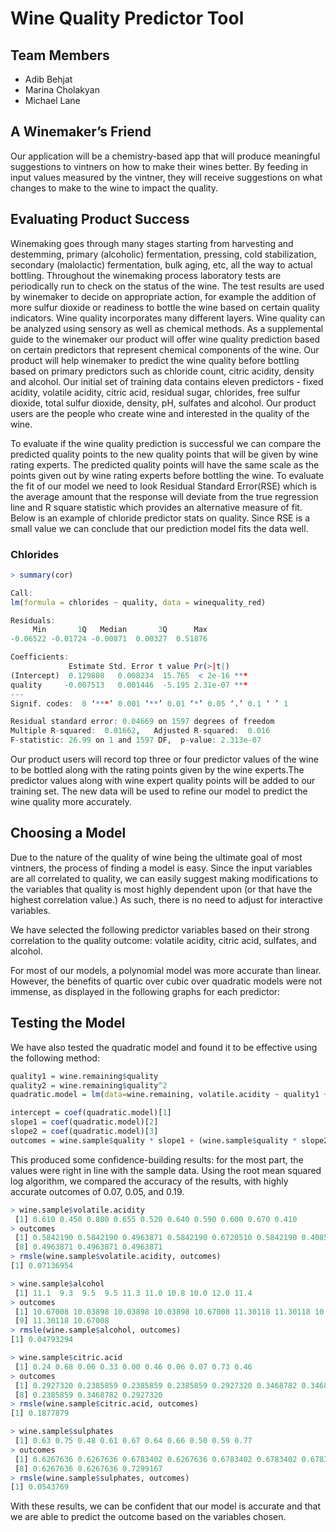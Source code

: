 # Wine Quality Predictor Tool

## Team Members
* Adib Behjat
* Marina Cholakyan
* Michael Lane

## A Winemaker’s Friend
Our application will be a chemistry-based app that will produce meaningful suggestions to vintners on how to make their wines better.  By feeding in input values measured by the vintner, they will receive suggestions on what changes to make to the wine to impact the quality.

## Evaluating Product Success
Winemaking goes through many stages starting from harvesting and destemming, primary (alcoholic) fermentation, pressing, cold stabilization, secondary (malolactic) fermentation, bulk aging, etc, all the way to actual bottling. Throughout the winemaking process laboratory tests are periodically run to check on the status of the wine. The test results are used by winemaker to decide on appropriate action, for example the addition of more sulfur dioxide or readiness to bottle the wine based on certain quality indicators. Wine quality incorporates many different layers. Wine quality can be analyzed using sensory as well as chemical methods. As a supplemental guide to the winemaker our product will offer wine quality prediction based on certain predictors that represent chemical components of the wine. Our product will help winemaker to predict the wine quality before bottling based on primary predictors such as chloride count, citric acidity, density and alcohol. Our initial set of training data contains eleven predictors - fixed acidity, volatile acidity, citric acid, residual sugar, chlorides, free sulfur dioxide, total sulfur dioxide, density, pH, sulfates and alcohol. Our product users are the people who create wine and interested in the quality of the wine.

To evaluate if the wine quality prediction is successful we can compare the predicted quality points to the new quality points that will be given by wine rating experts. The predicted quality points will have the same scale as the points given out by wine rating experts before bottling the wine.  To evaluate the fit of our model we need to look Residual Standard Error(RSE) which is  the average amount that the response will deviate from the true regression line and R square statistic which provides an alternative measure of fit. Below is an example of chloride predictor stats on quality. Since RSE is a small value we can conclude that our prediction model fits the data well.

### Chlorides

```R
> summary(cor)

Call:
lm(formula = chlorides ~ quality, data = winequality_red)

Residuals:
     Min       1Q   Median       3Q      Max 
-0.06522 -0.01724 -0.00871  0.00327  0.51876 

Coefficients:
             Estimate Std. Error t value Pr(>|t|)    
(Intercept)  0.129808   0.008234  15.765  < 2e-16 ***
quality     -0.007513   0.001446  -5.195 2.31e-07 ***
---
Signif. codes:  0 ‘***’ 0.001 ‘**’ 0.01 ‘*’ 0.05 ‘.’ 0.1 ‘ ’ 1

Residual standard error: 0.04669 on 1597 degrees of freedom
Multiple R-squared:  0.01662,	Adjusted R-squared:  0.016 
F-statistic: 26.99 on 1 and 1597 DF,  p-value: 2.313e-07
```


Our product users will record  top three or four predictor values of the wine to be bottled along with the rating points given by the wine experts.The predictor values along with wine expert quality points will be added to our training set. The new data will be used to refine our model to predict the wine quality more accurately.

## Choosing a Model

Due to the nature of the quality of wine being the ultimate goal of most vintners, the process of finding a model is easy.  Since the input variables are all correlated to quality, we can easily suggest making modifications to the variables that quality is most highly dependent upon (or that have the highest correlation value.)  As such, there is no need to adjust for interactive variables.

We have selected the following predictor variables based on their strong correlation to the quality outcome: volatile acidity, citric acid, sulfates, and alcohol.

For most of our models, a polynomial model was more accurate than linear.  However, the benefits of quartic over cubic over quadratic models were not immense, as displayed in the following graphs for each predictor:

## Testing the Model

We have also tested the quadratic model and found it to be effective using the following method:


```R
quality1 = wine.remaining$quality
quality2 = wine.remaining$quality^2
quadratic.model = lm(data=wine.remaining, volatile.acidity ~ quality1 + quality2)

intercept = coef(quadratic.model)[1]
slope1 = coef(quadratic.model)[2]
slope2 = coef(quadratic.model)[3]
outcomes = wine.sample$quality * slope1 + (wine.sample$quality * slope2)^2 + intercept
```

This produced some confidence-building results: for the most part, the values were right in line with the sample data.  Using the root mean squared log algorithm, we compared the accuracy of the results, with highly accurate outcomes of 0.07, 0.05, and 0.19.

```R
> wine.sample$volatile.acidity
 [1] 0.610 0.450 0.800 0.655 0.520 0.640 0.590 0.600 0.670 0.410
> outcomes
 [1] 0.5842190 0.5842190 0.4963871 0.5842190 0.6720510 0.5842190 0.4085551
 [8] 0.4963871 0.4963871 0.4963871
> rmsle(wine.sample$volatile.acidity, outcomes)
[1] 0.07136954

> wine.sample$alcohol
 [1] 11.1  9.3  9.5  9.5 11.3 11.0 10.8 10.0 12.0 11.4
> outcomes
 [1] 10.67008 10.03898 10.03898 10.03898 10.67008 11.30118 11.30118 10.03898
 [9] 11.30118 10.67008
> rmsle(wine.sample$alcohol, outcomes)
[1] 0.04793294

> wine.sample$citric.acid
 [1] 0.24 0.68 0.06 0.33 0.00 0.46 0.06 0.07 0.73 0.46
> outcomes
 [1] 0.2927320 0.2385859 0.2385859 0.2385859 0.2927320 0.3468782 0.3468782
 [8] 0.2385859 0.3468782 0.2927320
> rmsle(wine.sample$citric.acid, outcomes)
[1] 0.1877879

> wine.sample$sulphates
 [1] 0.63 0.75 0.48 0.61 0.67 0.64 0.66 0.50 0.59 0.77
> outcomes
 [1] 0.6267636 0.6267636 0.6783402 0.6267636 0.6783402 0.6783402 0.6783402
 [8] 0.6267636 0.6267636 0.7299167
> rmsle(wine.sample$sulphates, outcomes)
[1] 0.0543769
```

With these results, we can be confident that our model is accurate and that we are able to predict the outcome based on the variables chosen.